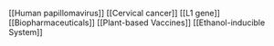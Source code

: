 [[Human papillomavirus]]
[[Cervical cancer]]
[[L1 gene]]
[[Biopharmaceuticals]]
[[Plant-based Vaccines]]
[[Ethanol-inducible System]]
